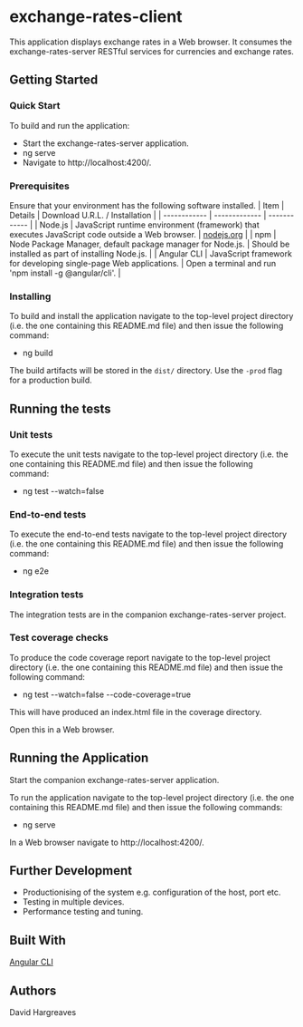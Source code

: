 # exchange-rates-client

This application displays exchange rates in a Web browser.  It consumes the exchange-rates-server RESTful services for currencies and exchange rates.

## Getting Started

### Quick Start
To build and run the application:

* Start the exchange-rates-server application.
* ng serve
* Navigate to http://localhost:4200/.

### Prerequisites

Ensure that your environment has the following software installed.
| Item | Details | Download U.R.L. / Installation |
| ------------ | ------------- | ------------ |
| Node.js |  JavaScript runtime environment (framework) that executes JavaScript code outside a Web browser. | [nodejs.org](https://nodejs.org/en/download/) |
| npm | Node Package Manager, default package manager for Node.js. | Should be installed as part of installing Node.js. |
| Angular CLI | JavaScript framework for developing single-page Web applications. | Open a terminal and run 'npm install -g @angular/cli'. |

### Installing
To build and install the application navigate to the top-level project directory (i.e. the one containing this README.md file) and then issue the following command:
* ng build

The build artifacts will be stored in the `dist/` directory. Use the `-prod` flag for a production build.


## Running the tests

### Unit tests
To execute the unit tests navigate to the top-level project directory (i.e. the one containing this README.md file) and then issue the following command:
* ng test --watch=false

### End-to-end tests
To execute the end-to-end tests navigate to the top-level project directory (i.e. the one containing this README.md file) and then issue the following command:
* ng e2e 

### Integration tests
The integration tests are in the companion exchange-rates-server project. 

### Test coverage checks
To produce the code coverage report navigate to the top-level project directory (i.e. the one containing this README.md file) and then issue the following command:
* ng test --watch=false --code-coverage=true

This will have produced an index.html file in the coverage directory.

Open this in a Web browser.


## Running the Application
Start the companion exchange-rates-server application.

To run the application navigate to the top-level project directory (i.e. the one containing this README.md file) and then issue the following commands:
* ng serve

In a Web browser navigate to http://localhost:4200/.


## Further Development
* Productionising of the system e.g. configuration of the host, port etc.
* Testing in multiple devices.
* Performance testing and tuning.

## Built With
[Angular CLI](https://github.com/angular/angular-cli)

## Authors
David Hargreaves

